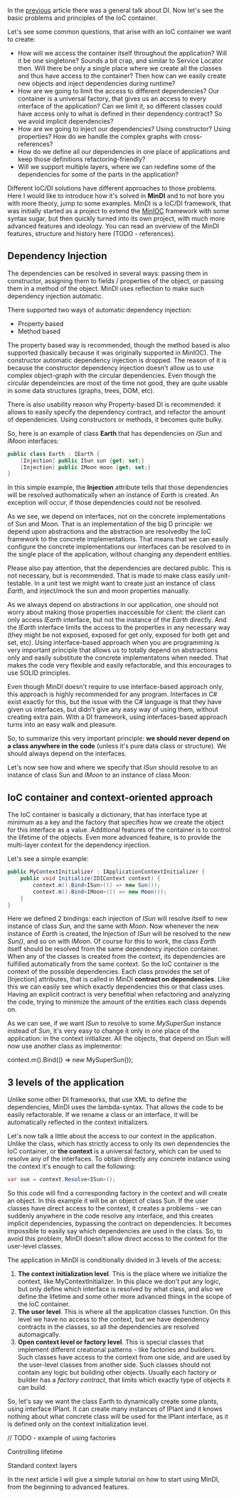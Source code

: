 <!-- 
.. title: Meet the IoC container
.. slug: meet-the-ioc-container
.. date: 2017-03-06 00:01:21 UTC+01:00
.. tags: mindi, c#, agile, philosophy 
.. category: Programming
.. link: 
.. description: 
.. type: text
-->

In the [previous](lets-talk-about-big-d.html) article there was a general talk about DI. Now let's see the basic problems and principles of the IoC container.

Let's see some common questions, that arise with an IoC container we want to create:

- How will we access the container itself throughout the application? Will it be one singletone? Sounds a bit crap, and similar to Service Locator then. Will there be only a single place where we create all the classes and thus have access to the container? Then how can we easily create new objects and inject dependencies during runtime?
- How are we going to limit the access to different dependencies? Our container is a universal factory, that gives us an access to every interface of the application? Can we limit it, so different classes could have access only to what is defined in their dependency contract? So we avoid implicit dependencies?
- How are we going to inject our dependencies? Using constructor? Using properties? How do we handle the complex graphs with cross-references? 
- How do we define all our dependencies in one place of applications and keep those definitions refactoring-friendly?
- Will we support multiple layers, where we can redefine some of the dependencies for some of the parts in the application?

Different IoC/DI solutions have different approaches to those problems. Here I would like to introduce how it's solved in **MinDI** and to not bore you with more theory, jump to some examples.
MinDI is a IoC/DI framework, that was initially started as a project to extend the [MinIOC](https://bitbucket.org/Baalrukh/minioc/wiki/Home) framework with some syntax sugar, but then quickly turned into its own project, with much more advanced features and ideology. You can read an overview of the MinDI features, structure and history here (TODO - references). 

## Dependency Injection 

The dependencies can be resolved in several ways: passing them in constructor, assigning them to fields / properties of the object, or passing them in a method of the object.
MinDI uses reflection to make such dependency injection automatic. 

There supported two ways of automatic dependency injection:

- Property based
- Method based

The property based way is recommended, though the method based is also supported (basically because it was originally supported in MinIOC). 
The constructor automatic dependency injection is dropped. The reason of it is because the constructor dependency injection doesn't allow us to use complex object-graph with the circular dependencies. Even though the circular dependeincies are most of the time not good, they are quite usable in some data structures (graphs, trees, DOM, etc). 

There is also usability reason why Property-based DI is recommended: it allows to easily specify the dependency contract, and refactor the amount of dependencies. Using constructors or methods, it becomes quite bulky.

So, here is an example of class **Earth** that has dependencies on *ISun* and *IMoon* interfaces:

```csharp
public class Earth : IEarth {
	[Injection] public ISun sun {get; set;}
	[Injection] public IMoon moon {get; set;}
}
```

In this simple example, the **Injection** attribute tells that those dependencies will be resolved authomatically when an instance of *Earth* is created. An exception will occur, if those dependencies could not be resolved. 

As we see, we depend on interfaces, not on the concrete implementations of Sun and Moon. That is an implementation of the big D principle: we depend upon abstractions and the abstraction are resolvedby the IoC framework to the concrete implementations. That means that we can easily configure the concrete implementations our interfaces can be resolved to in the single place of the application, without changing any dependent entities.

Please also pay attention, that the dependencies are declared public. This is not necessary, but is recommended. That is made to make class easily unit-testable. In a unit test we might want to create just an instance of class *Earth*, and inject/mock the sun and moon properties manually. 

As we always depend on abstractions in our application, one should not worry about making those properties inaccessible for client: the client can only access *IEarth* interface, but not the instance of the *Earth* directly. And the *IEarth* interface limits the access to the properties in any necessary way (they might be not exposed, exposed for get only, exposed for both get and set, etc). 
Using interface-based approach when you are programming is very important principle that allows us to totally depend on abstractions only and easily substitute the concrete implementatons when needed. That makes the code very flexible and easily refactorable, and this encourages to use SOLID principles.

Even though MinDI doesn't require to use interface-based approach only, this approach is highly recommended for any program. Interfaces in C# exist exactly for this, but the issue with the C# language is that they have given us interfaces, but didn't give any easy way of using them, without creating extra pain. With a DI framework, using interfaces-based approach turns into an easy walk and pleasure.  

So, to summarize this very important principle: **we should never depend on a class anywhere in the code** (unless it's pure data class or structure). We should always depend on the interfaces. 

Let's now see how and where we specify that *ISun* should resolve to an instance of class Sun and *IMoon* to an instance of class Moon. 

## IoC container and context-oriented approach

The IoC container is basically a dictionary, that has interface type at minimum as a key and the factory that specifies how we create the object for this interface as a value. Additional features of the container is to control the lifetime of the objects. Even more advanced feature, is to provide the multi-layer context for the dependency injection.

Let's see a simple example:

```csharp
public MyContextInitializer : IApplicationContextInitializer {
	public void Initialize(IDIContext context) {
		context.m().Bind<ISun>(() => new Sun());
		context.m().Bind<IMoon>(() => new Moon());
	}
}
```

Here we defined 2 bindings: each injection of *ISun* will resolve itself to new instance of class *Sun*, and the same with *Moon*. Now whenever the new instance of *Earth* is created, the Injection of *ISun* will be resolved to the new *Sun()*, and so on with *IMoon*. Of course for this to work, the class *Earth* itself should be resolved from the same dependency injection container. When any of the classes is created from the context, its dependencies are fulfilled automatically from the same context. So the IoC container is the context of the possible dependencies. Each class provides the set of [Injection] attributes, that is called in MinDI **contract on dependencies**. Like this we can easily see which exactly dependencies this or that class uses. Having an explicit contract is very benefitial when refactoring and analyzing the code, trying to minimize the amount of the entities each class depends on.

As we can see, if we want *ISun* to resolve to some *MySuperSun* instance instead of *Sun*, it's very easy to change it only in one place of the application: in the context initializer. All the objects, that depend on ISun will now use another class as implementor:

context.m().Bind<ISun>(() => new MySuperSun());

## 3 levels of the application

Unlike some other DI frameworks, that use XML to define the dependencies, MinDI uses the lambda-syntax. That allows the code to be easily refactorable. If we rename a class or an interface, it will be automatically reflected in the context initializers.

Let's now talk a little about the access to our context in the application. Unlike the class, which has strictly access to only its own dependencies the IoC container, or **the context** is a universal factory, which can be used to resolve any of the interfaces. To obtain directly any concrete instance using the context it's enough to call the following:

```csharp
var sun = context.Resolve<ISun>();
```

So this code will find a corresponding factory in the context and will create an object. In this example it will be an object of class Sun. If the user classes have direct access to the context, it creates a problems - we can suddenly anywhere in the code resolve any interface, and this creates implicit dependencies, bypassing the contract on dependencies. It becomes impossible to easily say which dependencies are used in the class. So, to avoid this problem, MinDI doesn't allow direct access to the context for the user-level classes. 

The application in MinDI is conditionally divided in 3 levels of the access:

1. **The context initialization level**. This is the place where we initialize the context, like MyContextInitializer. In this place we don't put any logic, but only define which interface is resolved by what class, and also we define the lifetime and some other more advanced things in the scope of the IoC container.
2. **The user level**. This is where all the application classes function. On this level we have no access to the context, but we have dependency contracts in the classes, so all the dependencies are resolved automagically.
3. **Open context level or factory level**. This is special classes that implement different creational patterns - like factories and builders. Such classes have access to the context from one side, and are used by the user-level classes from another side. Such classes should not contain any logic but building other objects. Usually each factory or builder has a *factory contract*, that limits which exactly type of objects it can build. 

So, let's say we want the class Earth to dynamically create some plants, using interface IPlant. It can create many instances of IPlant and it knows nothing about what concrete class will be used for the IPlant interface, as it is defined only on the context initialization level.

// TODO - example of using factories




Controlling lifetime



Standard context layers



In the next article I will give a simple tutorial on how to start using MinDI, from the beginning to advanced features.




<!--
#### Next:

Principles:
- Abstractions are open for dependent classes, but the implementatons are closed
- Context is an abstract factory that resolves abstractions to concrete classes by the name and types
- Context is populated in the application start point, and at the objects building point, and in no other place in the program should the concrete entities be referenced in any way.
- The entity can depend only on the abstractions, that explicitly specified in the contract 
- The entities have no open access to context, or to the concrete implementations,  except entities of creational patterns (factories, builders)
- Any dynamic dependencies should not be resolved implicitly, but should use contracts (factory interfaces)

3 level of the access:
- Full access for context
- Context access for creation patterns
- Abstractions access for the rest of the code

3 main Layers
- Global for library dependencies 
- Application for redefining library dependencies, and defining application dependencies
- Factory, for defining dependencies of dynamically created objects (with lifetime less than application)

Prototype principle of the dependencies.



- Introducing IoC container
- Problems that IoC containers have
    * Access container itself
    * Unrestricted access to all the interfaces
    * Handling complex data structures
    * Refactoring friendly

#### Next articles:

#### Introducing context as IoC container
    (abstract, concrete, layers, closed context, factories, property injection)
    Generics example
    How do we think example, in context

#### Usage of MinDI articles
(simple HW, Unity application, generics application, factory context, constructions, etc)
-->
